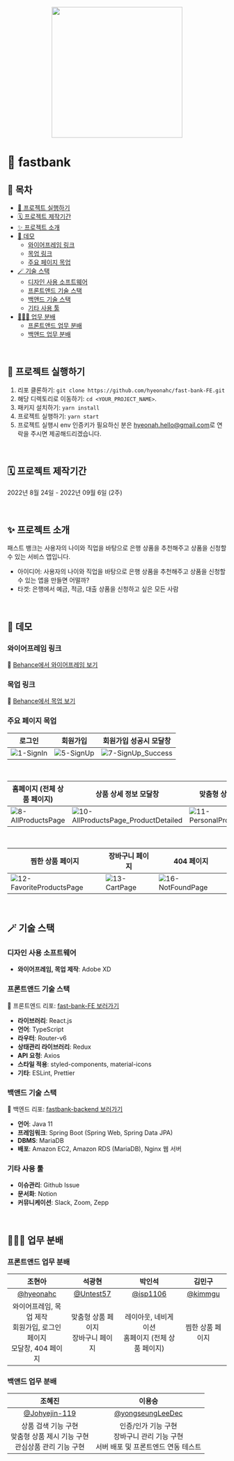 <br/>

<div align="center"><img src="./src/assets/images/logo.png" width="300"></div>

# 🏦 fastbank

## 📑 목차

- [🚀 프로젝트 실행하기](#-프로젝트-실행하기)
- [🗓 프로젝트 제작기간](#-프로젝트-제작기간)
- [✨ 프로젝트 소개](#-프로젝트-소개)
- [👀 데모](#데모)
  - [와이어프레임 링크](#와이어프레임-링크)
  - [목업 링크](#목업-링크)
  - [주요 페이지 목업](#주요-페이지-목업)
- [🪄 기술 스택](#-기술-스택)
  - [디자인 사용 소프트웨어](#디자인-사용-소프트웨어)
  - [프론트앤드 기술 스택](#프론트앤드-기술-스택)
  - [백앤드 기술 스택](#백앤드-기술-스택)
  - [기타 사용 툴](#기타-사용-툴)
- [🧑‍🤝‍🧑 업무 분배](#-업무-분배)
  - [프론트앤드 업무 분배](#프론트앤드-업무-분배)
  - [백앤드 업무 분배](#백앤드-업무-분배)

<br />

## 🚀 프로젝트 실행하기

1. 리포 클론하기: `git clone https://github.com/hyeonahc/fast-bank-FE.git`
2. 해당 디렉토리로 이동하기: `cd <YOUR_PROJECT_NAME>`.
3. 패키지 설치하기: `yarn install`
4. 프로젝트 실행하기: `yarn start`
5. 프로젝트 실행시 env 인증키가 필요하신 분은 [hyeonah.hello@gmail.com](hyeonah.hello@gmail.com)로 연락을 주시면 제공해드리겠습니다.

<br />

## 🗓 프로젝트 제작기간

2022년 8월 24일 - 2022년 09월 6일 (2주)

<br />

## ✨ 프로젝트 소개

패스트 뱅크는 사용자의 나이와 직업을 바탕으로 은행 상품을 추천해주고 상품을 신청할 수 있는 서비스 앱입니다.

- 아이디어: 사용자의 나이와 직업을 바탕으로 은행 상품을 추천해주고 상품을 신청할 수 있는 앱을 만들면 어떨까?
- 타겟: 은행에서 예금, 적금, 대출 상품을 신청하고 싶은 모든 사람

<br />

## 👀 데모

### 와이어프레임 링크

🔗 [Behance에서 와이어프레임 보기](https://www.behance.net/gallery/152030991/fastbank-wireframe)

### 목업 링크

🔗 [Behance에서 목업 보기](https://www.behance.net/gallery/152031065/fastbank-mockup)

### 주요 페이지 목업

| 로그인                                                                                                             | 회원가입                                                                                                           | 회원가입 성공시 모달창                                                                                                     |
| ------------------------------------------------------------------------------------------------------------------ | ------------------------------------------------------------------------------------------------------------------ | -------------------------------------------------------------------------------------------------------------------------- |
| ![1-SignIn](https://user-images.githubusercontent.com/83247825/188583431-50609b7f-06cb-47d5-bd1a-56eea40bafdb.png) | ![5-SignUp](https://user-images.githubusercontent.com/83247825/188583447-29fd454e-a8e7-4d88-b3b0-28a88b9220d6.png) | ![7-SignUp_Success](https://user-images.githubusercontent.com/83247825/188583453-22541475-dd4b-4baa-b6ac-b942bf5adc9d.png) |

<br/>

| 홈페이지 (전체 상품 페이지)                                                                                                 | 상품 상세 정보 모달창                                                                                                                        | 맞춤형 상품 페이지                                                                                                                |
| --------------------------------------------------------------------------------------------------------------------------- | -------------------------------------------------------------------------------------------------------------------------------------------- | --------------------------------------------------------------------------------------------------------------------------------- |
| ![8-AllProductsPage](https://user-images.githubusercontent.com/83247825/188583455-fa4c5beb-e57d-42e6-bca5-2f08ee2a620f.png) | ![10-AllProductsPage_ProductDetailed](https://user-images.githubusercontent.com/83247825/188583460-4c61d1eb-b1f8-433b-93e9-183ccad798ee.png) | ![11-PersonalProductsPage](https://user-images.githubusercontent.com/83247825/188583464-87376716-4a59-46ec-a8ce-e7a2d0d02168.png) |

<br/>

| 찜한 상품 페이지                                                                                                                  | 장바구니 페이지                                                                                                       | 404 페이지                                                                                                                |
| --------------------------------------------------------------------------------------------------------------------------------- | --------------------------------------------------------------------------------------------------------------------- | ------------------------------------------------------------------------------------------------------------------------- |
| ![12-FavoriteProductsPage](https://user-images.githubusercontent.com/83247825/188583468-4a251b0e-cd65-45e4-a3db-3234adca6aba.png) | ![13-CartPage](https://user-images.githubusercontent.com/83247825/188583475-07152be3-68ae-4eeb-a142-7321fa3f48e9.png) | ![16-NotFoundPage](https://user-images.githubusercontent.com/83247825/188583479-40f7051d-96d1-4b9a-a600-a274a152161b.png) |

<br />

## 🪄 기술 스택

### 디자인 사용 소프트웨어

- **와이어프레임, 목업 제작**: Adobe XD

### 프론트앤드 기술 스택

🔗 프론트엔드 리포: [fast-bank-FE 보러가기](https://github.com/hyeonahc/fast-bank-FE)

- **라이브러리**: React.js
- **언어**: TypeScript
- **라우터**: Router-v6
- **상태관리 라이브러리**: Redux
- **API 요청**: Axios
- **스타일 적용**: styled-components, material-icons
- **기타**: ESLint, Prettier

### 백앤드 기술 스택

🔗 백엔드 리포: [fastbank-backend 보러가기](https://github.com/yongseungLeeDec/fastbank-backend)

- **언어**: Java 11
- **프레임워크**: Spring Boot (Spring Web, Spring Data JPA)
- **DBMS**: MariaDB
- **배포**: Amazon EC2, Amazon RDS (MariaDB), Nginx 웹 서버

### 기타 사용 툴

- **이슈관리**: Github Issue
- **문서화**: Notion
- **커뮤니케이션**: Slack, Zoom, Zepp

<br />

## 🧑‍🤝‍🧑 업무 분배

### 프론트앤드 업무 분배

|                                   조현아                                    |                  석광현                  |                          박인석                           |                김민구                |
| :-------------------------------------------------------------------------: | :--------------------------------------: | :-------------------------------------------------------: | :----------------------------------: |
|                  [@hyeonahc](https://github.com/hyeonahc)                   | [@Untest57](https://github.com/Untest57) |          [@isp1106](https://github.com/isp1106)           | [@kimmgu](https://github.com/kimmgu) |
| 와이어프레임, 목업 제작 <br/>회원가입, 로그인 페이지<br/>모달창, 404 페이지 |  맞춤형 상품 페이지<br/>장바구니 페이지  | 레이아웃, 네비게이션<br/>홈페이지 (전체 상품 페이지)<br/> |           찜한 상품 페이지           |

### 백앤드 업무 분배

|                                      조혜진                                      |                                          이용승                                           |
| :------------------------------------------------------------------------------: | :---------------------------------------------------------------------------------------: |
|                 [@Johyejin-119](https://github.com/Johyejin-119)                 |                  [@yongseungLeeDec](https://github.com/yongseungLeeDec)                   |
| 상품 검색 기능 구현<br />맞춤형 상품 제시 기능 구현<br />관심상품 관리 기능 구현 | 인증/인가 기능 구현<br />장바구니 관리 기능 구현<br />서버 배포 및 프론트엔드 연동 테스트 |
